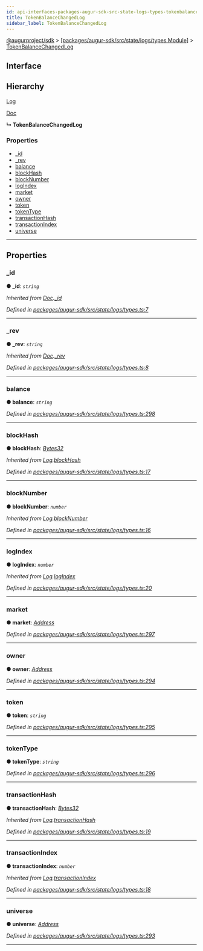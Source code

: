 ```yaml
---
id: api-interfaces-packages-augur-sdk-src-state-logs-types-tokenbalancechangedlog
title: TokenBalanceChangedLog
sidebar_label: TokenBalanceChangedLog
---
```


[@augurproject/sdk](api-readme.md) > [[packages/augur-sdk/src/state/logs/types Module]](api-modules-packages-augur-sdk-src-state-logs-types-module.md) > [TokenBalanceChangedLog](api-interfaces-packages-augur-sdk-src-state-logs-types-tokenbalancechangedlog.md)

## Interface

## Hierarchy

 [Log](api-interfaces-packages-augur-sdk-src-state-logs-types-log.md)

 [Doc](api-interfaces-packages-augur-sdk-src-state-logs-types-doc.md)

**↳ TokenBalanceChangedLog**

### Properties

* [_id](api-interfaces-packages-augur-sdk-src-state-logs-types-tokenbalancechangedlog.md#_id)
* [_rev](api-interfaces-packages-augur-sdk-src-state-logs-types-tokenbalancechangedlog.md#_rev)
* [balance](api-interfaces-packages-augur-sdk-src-state-logs-types-tokenbalancechangedlog.md#balance)
* [blockHash](api-interfaces-packages-augur-sdk-src-state-logs-types-tokenbalancechangedlog.md#blockhash)
* [blockNumber](api-interfaces-packages-augur-sdk-src-state-logs-types-tokenbalancechangedlog.md#blocknumber)
* [logIndex](api-interfaces-packages-augur-sdk-src-state-logs-types-tokenbalancechangedlog.md#logindex)
* [market](api-interfaces-packages-augur-sdk-src-state-logs-types-tokenbalancechangedlog.md#market)
* [owner](api-interfaces-packages-augur-sdk-src-state-logs-types-tokenbalancechangedlog.md#owner)
* [token](api-interfaces-packages-augur-sdk-src-state-logs-types-tokenbalancechangedlog.md#token)
* [tokenType](api-interfaces-packages-augur-sdk-src-state-logs-types-tokenbalancechangedlog.md#tokentype)
* [transactionHash](api-interfaces-packages-augur-sdk-src-state-logs-types-tokenbalancechangedlog.md#transactionhash)
* [transactionIndex](api-interfaces-packages-augur-sdk-src-state-logs-types-tokenbalancechangedlog.md#transactionindex)
* [universe](api-interfaces-packages-augur-sdk-src-state-logs-types-tokenbalancechangedlog.md#universe)

---

## Properties

<a id="_id"></a>

###  _id

**● _id**: *`string`*

*Inherited from [Doc](api-interfaces-packages-augur-sdk-src-state-logs-types-doc.md).[_id](api-interfaces-packages-augur-sdk-src-state-logs-types-doc.md#_id)*

*Defined in [packages/augur-sdk/src/state/logs/types.ts:7](https://github.com/AugurProject/augur/blob/0ea8996003/packages/augur-sdk/src/state/logs/types.ts#L7)*

___
<a id="_rev"></a>

###  _rev

**● _rev**: *`string`*

*Inherited from [Doc](api-interfaces-packages-augur-sdk-src-state-logs-types-doc.md).[_rev](api-interfaces-packages-augur-sdk-src-state-logs-types-doc.md#_rev)*

*Defined in [packages/augur-sdk/src/state/logs/types.ts:8](https://github.com/AugurProject/augur/blob/0ea8996003/packages/augur-sdk/src/state/logs/types.ts#L8)*

___
<a id="balance"></a>

###  balance

**● balance**: *`string`*

*Defined in [packages/augur-sdk/src/state/logs/types.ts:298](https://github.com/AugurProject/augur/blob/0ea8996003/packages/augur-sdk/src/state/logs/types.ts#L298)*

___
<a id="blockhash"></a>

###  blockHash

**● blockHash**: *[Bytes32](api-modules-packages-augur-sdk-src-state-logs-types-module.md#bytes32)*

*Inherited from [Log](api-interfaces-packages-augur-sdk-src-state-logs-types-log.md).[blockHash](api-interfaces-packages-augur-sdk-src-state-logs-types-log.md#blockhash)*

*Defined in [packages/augur-sdk/src/state/logs/types.ts:17](https://github.com/AugurProject/augur/blob/0ea8996003/packages/augur-sdk/src/state/logs/types.ts#L17)*

___
<a id="blocknumber"></a>

###  blockNumber

**● blockNumber**: *`number`*

*Inherited from [Log](api-interfaces-packages-augur-sdk-src-state-logs-types-log.md).[blockNumber](api-interfaces-packages-augur-sdk-src-state-logs-types-log.md#blocknumber)*

*Defined in [packages/augur-sdk/src/state/logs/types.ts:16](https://github.com/AugurProject/augur/blob/0ea8996003/packages/augur-sdk/src/state/logs/types.ts#L16)*

___
<a id="logindex"></a>

###  logIndex

**● logIndex**: *`number`*

*Inherited from [Log](api-interfaces-packages-augur-sdk-src-state-logs-types-log.md).[logIndex](api-interfaces-packages-augur-sdk-src-state-logs-types-log.md#logindex)*

*Defined in [packages/augur-sdk/src/state/logs/types.ts:20](https://github.com/AugurProject/augur/blob/0ea8996003/packages/augur-sdk/src/state/logs/types.ts#L20)*

___
<a id="market"></a>

###  market

**● market**: *[Address](api-modules-packages-augur-sdk-src-state-logs-types-module.md#address)*

*Defined in [packages/augur-sdk/src/state/logs/types.ts:297](https://github.com/AugurProject/augur/blob/0ea8996003/packages/augur-sdk/src/state/logs/types.ts#L297)*

___
<a id="owner"></a>

###  owner

**● owner**: *[Address](api-modules-packages-augur-sdk-src-state-logs-types-module.md#address)*

*Defined in [packages/augur-sdk/src/state/logs/types.ts:294](https://github.com/AugurProject/augur/blob/0ea8996003/packages/augur-sdk/src/state/logs/types.ts#L294)*

___
<a id="token"></a>

###  token

**● token**: *`string`*

*Defined in [packages/augur-sdk/src/state/logs/types.ts:295](https://github.com/AugurProject/augur/blob/0ea8996003/packages/augur-sdk/src/state/logs/types.ts#L295)*

___
<a id="tokentype"></a>

###  tokenType

**● tokenType**: *`string`*

*Defined in [packages/augur-sdk/src/state/logs/types.ts:296](https://github.com/AugurProject/augur/blob/0ea8996003/packages/augur-sdk/src/state/logs/types.ts#L296)*

___
<a id="transactionhash"></a>

###  transactionHash

**● transactionHash**: *[Bytes32](api-modules-packages-augur-sdk-src-state-logs-types-module.md#bytes32)*

*Inherited from [Log](api-interfaces-packages-augur-sdk-src-state-logs-types-log.md).[transactionHash](api-interfaces-packages-augur-sdk-src-state-logs-types-log.md#transactionhash)*

*Defined in [packages/augur-sdk/src/state/logs/types.ts:19](https://github.com/AugurProject/augur/blob/0ea8996003/packages/augur-sdk/src/state/logs/types.ts#L19)*

___
<a id="transactionindex"></a>

###  transactionIndex

**● transactionIndex**: *`number`*

*Inherited from [Log](api-interfaces-packages-augur-sdk-src-state-logs-types-log.md).[transactionIndex](api-interfaces-packages-augur-sdk-src-state-logs-types-log.md#transactionindex)*

*Defined in [packages/augur-sdk/src/state/logs/types.ts:18](https://github.com/AugurProject/augur/blob/0ea8996003/packages/augur-sdk/src/state/logs/types.ts#L18)*

___
<a id="universe"></a>

###  universe

**● universe**: *[Address](api-modules-packages-augur-sdk-src-state-logs-types-module.md#address)*

*Defined in [packages/augur-sdk/src/state/logs/types.ts:293](https://github.com/AugurProject/augur/blob/0ea8996003/packages/augur-sdk/src/state/logs/types.ts#L293)*

___

